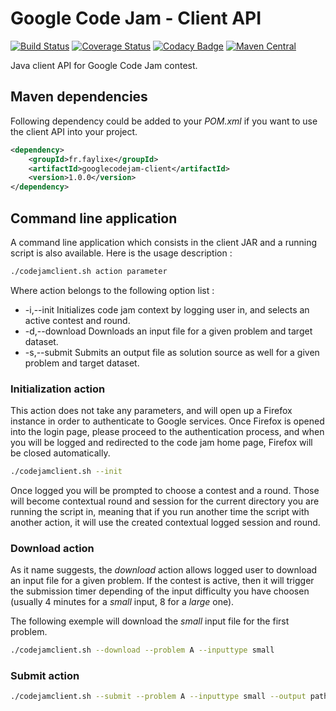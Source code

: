# Google Code Jam - Client API

[![Build Status](https://travis-ci.org/Faylixe/googlecodejam-client.svg)](https://travis-ci.org/Faylixe/googlecodejam-client) [![Coverage Status](https://coveralls.io/repos/Faylixe/googlecodejam-client/badge.svg?branch=master&service=github)](https://coveralls.io/github/Faylixe/googlecodejam-client?branch=master) [![Codacy Badge](https://api.codacy.com/project/badge/grade/a69abad9e6d14c81b62b9deeb99b8e7d)](https://www.codacy.com/app/Faylixe/googlecodejam-client) [![Maven Central](https://maven-badges.herokuapp.com/maven-central/fr.faylixe/googlecodejam-client/badge.svg)](https://maven-badges.herokuapp.com/maven-central/fr.faylixe/googlecodejam-client)

Java client API for Google Code Jam contest.

## Maven dependencies

Following dependency could be added to your *POM.xml* if you want to use the client API into your project.

```xml
<dependency>
    <groupId>fr.faylixe</groupId>
    <artifactId>googlecodejam-client</artifactId>
    <version>1.0.0</version>
</dependency>
```

## Command line application

A command line application which consists in the client JAR and a running script is also available. Here is the usage description :

```bash
./codejamclient.sh action parameter
```

Where action belongs to the following option list :

* -i,--init       Initializes code jam context by logging user in, and selects an active contest and round.
* -d,--download   Downloads an input file for a given problem and target dataset.
* -s,--submit     Submits an output file as solution source as well for a given problem and target dataset.

### Initialization action

This action does not take any parameters, and will open up a Firefox instance
in order to authenticate to Google services. Once Firefox is opened into the login page,
please proceed to the authentication process, and when you will be logged and redirected
to the code jam home page, Firefox will be closed automatically.

```bash
./codejamclient.sh --init
```

Once logged you will be prompted to choose a contest and a round. Those will become contextual round and session
for the current directory you are running the script in, meaning that if you run another time the script with another
action, it will use the created contextual logged session and round.

### Download action

As it name suggests, the *download* action allows logged user to download an input file for a given problem.
If the contest is active, then it will trigger the submission timer depending of the input difficulty you have
choosen (usually 4 minutes for a *small* input, 8 for a *large* one).

The following exemple will download the *small* input file for the first problem.

```bash
./codejamclient.sh --download --problem A --inputtype small
```

### Submit action

```bash
./codejamclient.sh --submit --problem A --inputtype small --output path/to/output --sourcefile path/to/sourcefile
```
